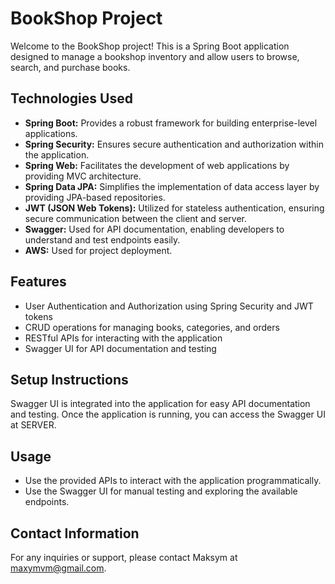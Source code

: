 # **BookShop Project**

Welcome to the BookShop project!
This is a Spring Boot application designed to manage a bookshop inventory and allow users to browse, search, and purchase books.

## **Technologies Used**
* **Spring Boot:** Provides a robust framework for building enterprise-level applications.
* **Spring Security:** Ensures secure authentication and authorization within the application.
* **Spring Web:** Facilitates the development of web applications by providing MVC architecture.
* **Spring Data JPA:** Simplifies the implementation of data access layer by providing JPA-based repositories.
* **JWT (JSON Web Tokens):** Utilized for stateless authentication, ensuring secure communication between the client and server.
* **Swagger:** Used for API documentation, enabling developers to understand and test endpoints easily.
* **AWS:** Used for project deployment. 

## **Features**
* User Authentication and Authorization using Spring Security and JWT tokens
* CRUD operations for managing books, categories, and orders
* RESTful APIs for interacting with the application
* Swagger UI for API documentation and testing

## **Setup Instructions**
Swagger UI is integrated into the application for easy API documentation and testing.
Once the application is running, you can access the Swagger UI at SERVER.

## **Usage**
* Use the provided APIs to interact with the application programmatically.
* Use the Swagger UI for manual testing and exploring the available endpoints.

## **Contact Information**
For any inquiries or support, please contact Maksym at maxymvm@gmail.com.